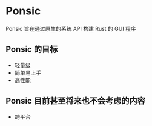 # Ponsic

Ponsic 旨在通过原生的系统 API 构建 Rust 的 GUI 程序

## Ponsic 的目标
+ 轻量级
+ 简单易上手
+ 高性能

## Ponsic 目前甚至将来也不会考虑的内容
+ 跨平台
